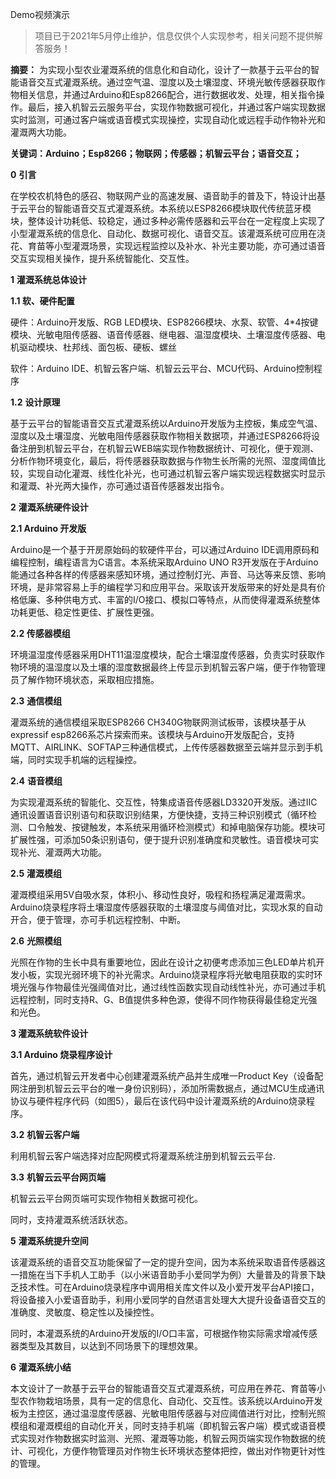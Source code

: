 <p align = "cenetr>
# 基于云平台的智能语音交互式灌溉系统
            </p>

[Demo视频演示](https://www.bilibili.com/video/BV1aV411W7Gf?share_source=copy_web)
   
> 项目已于2021年5月停止维护，信息仅供个人实现参考，相关问题不提供解答服务！

**摘要：** 为实现小型农业灌溉系统的信息化和自动化，设计了一款基于云平台的智能语音交互式灌溉系统。通过空气温、湿度以及土壤湿度、环境光敏传感器获取作物相关信息，并通过Arduino和Esp8266配合，进行数据收发、处理，相关指令操作。最后，接入机智云云服务平台，实现作物数据可视化，并通过客户端实现数据实时监测，可通过客户端或语音模式实现操控，实现自动化或远程手动作物补光和灌溉两大功能。

**关键词：Arduino；Esp8266；物联网；传感器；机智云平台；语音交互；**

 

**0** **引言** 

在学校农机特色的感召、物联网产业的高速发展、语音助手的普及下，特设计出基于云平台的智能语音交互式灌溉系统。本系统以ESP8266模块取代传统蓝牙模块，整体设计功耗低、较稳定，通过多种必需传感器和云平台在一定程度上实现了小型灌溉系统的信息化、自动化、数据可视化、语音交互。该灌溉系统可应用在浇花、育苗等小型灌溉场景，实现远程监控以及补水、补光主要功能，亦可通过语音交互实现相关操作，提升系统智能化、交互性。

**1** **灌溉系统总体设计**

**1.1 软、硬件配置**

硬件：Arduino开发版、RGB LED模块、ESP8266模块、水泵、软管、4*4按键模块、光敏电阻传感器、语音传感器、继电器、温湿度模块、土壤湿度传感器、电机驱动模块、杜邦线、面包板、硬板、螺丝

软件：Arduino IDE、机智云客户端、机智云云平台、MCU代码、Arduino控制程序

**1.2** **设计原理**

基于云平台的智能语音交互式灌溉系统以Arduino开发版为主控板，集成空气温、湿度以及土壤湿度、光敏电阻传感器获取作物相关数据项，并通过ESP8266将设备注册到机智云平台，在机智云WEB端实现作物数据统计、可视化，便于观测、分析作物环境变化，最后，将传感器获取数据与作物生长所需的光照、湿度阈值比较，实现自动化灌溉、线性化补光，也可通过机智云客户端实现远程数据实时显示和灌溉、补光两大操作，亦可通过语音传感器发出指令。                 

**2** **灌溉系统硬件设计**

**2.1 Arduino 开发版**

Arduino是一个基于开房原始码的软硬件平台，可以通过Arduino IDE调用原码和编程控制，编程语言为C语言。本系统采取Arduino UNO R3开发版在于Arduino能通过各种各样的传感器来感知环境，通过控制灯光、声音、马达等来反馈、影响环境，是非常容易上手的编程学习和应用平台。采取该开发版带来的好处是具有价格低廉、多种供电方式、丰富的I/O接口、模拟口等特点，从而使得灌溉系统整体功耗更低、稳定性更佳、扩展性更强。

**2.2 传感器模组**

环境温湿度传感器采用DHT11温湿度模块，配合土壤湿度传感器，负责实时获取作物环境的温湿度以及土壤的湿度数据最终上传显示到机智云客户端，便于作物管理员了解作物环境状态，采取相应措施。

**2.3** **通信模组**

灌溉系统的通信模组采取ESP8266 CH340G物联网测试板带，该模块基于从expressif esp8266系芯片探索而来。该模块与Arduino开发版配合，支持MQTT、AIRLINK、SOFTAP三种通信模式，上传传感器数据至云端并显示到手机端，同时实现手机端的远程操控。

**2.4** **语音模组**

为实现灌溉系统的智能化、交互性，特集成语音传感器LD3320开发版。通过IIC通讯设置语音识别语句和获取识别结果，方便快捷，支持三种识别模式（循环检测、口令触发、按键触发，本系统采用循环检测模式）和掉电脑保存功能。模块可扩展性强，可添加50条识别语句，便于提升识别准确度和灵敏性。语音模块可实现补光、灌溉两大功能。

**2.5** **灌溉模组**

灌溉模组采用5V自吸水泵，体积小、移动性良好，吸程和扬程满足灌溉需求。Arduino烧录程序将土壤湿度传感器获取的土壤湿度与阈值对比，实现水泵的自动开合，便于管理，亦可手机远程控制、中断。

**2.6** **光照模组**

光照在作物的生长中具有重要地位，因此在设计之初便考虑添加三色LED单片机开发小板，实现光弱环境下的补光需求。Arduino烧录程序将光敏电阻获取的实时环境光强与作物最佳光强阈值对比，通过线性函数实现自动线性补光，亦可通过手机远程控制，同时支持R、G、B值提供多种色源，使得不同作物获得最佳稳定光强和光色。

**3 灌溉系统软件设计**

**3.1 Arduino 烧录程序设计**

首先，通过机智云开发者中心创建灌溉系统产品并生成唯一Product Key（设备配网注册到机智云云平台的唯一身份识别码），添加所需数据点，通过MCU生成通讯协议与硬件程序代码（如图5），最后在该代码中设计灌溉系统的Arduino烧录程序。

**3.2** **机智云客户端**

利用机智云客户端选择对应配网模式将灌溉系统注册到机智云云平台.

**3.3** **机智云云平台网页端**

机智云云平台网页端可实现作物相关数据可视化。

同时，支持灌溉系统活跃状态。

**5** **灌溉系统提升空间**

该灌溉系统的语音交互功能保留了一定的提升空间，因为本系统采取语音传感器这一措施在当下手机人工助手（以小米语音助手小爱同学为例）大量普及的背景下缺乏技术性。可在Arduino烧录程序中调用相关库文件以及小爱开发平台API接口，将设备接入小爱语音助手，利用小爱同学的自然语言处理大大提升设备语音交互的准确度、灵敏度、稳定性以及操控性。

同时，本灌溉系统的Arduino开发版的I/O口丰富，可根据作物实际需求增减传感器类型及其数目，以达到不同场景下的理想效果。

**6** **灌溉系统小结**

本文设计了一款基于云平台的智能语音交互式灌溉系统，可应用在养花、育苗等小型农作物栽培场景，具有一定的信息化、自动化、交互性。该系统以Arduino开发板为主控区，通过温湿度传感器、光敏电阻传感器与对应阈值进行对比，控制光照模组和灌溉模组的自动化开关，同时支持手机端（即机智云客户端）模式或语音模式实现对作物数据实时监测、光照、灌溉等功能，机智云网页端实现作物数据的统计、可视化，方便作物管理员对作物生长环境状态整体把控，做出对作物更针对性的管理。
